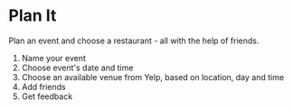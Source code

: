 # Plan It
Plan an event and choose a restaurant - all with the help of friends. 

1. Name your event
2. Choose event's date and time
3. Choose an available venue from Yelp, based on location, day and time
4. Add friends
5. Get feedback
